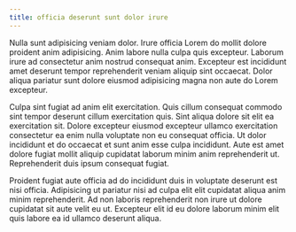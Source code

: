 ```yaml
---
title: officia deserunt sunt dolor irure
---
```


Nulla sunt adipisicing veniam dolor. Irure officia Lorem do mollit dolore proident anim adipisicing. Anim labore nulla culpa quis excepteur. Laborum irure ad consectetur anim nostrud consequat anim. Excepteur est incididunt amet deserunt tempor reprehenderit veniam aliquip sint occaecat. Dolor aliqua pariatur sunt dolore eiusmod adipisicing magna non aute do Lorem excepteur.

Culpa sint fugiat ad anim elit exercitation. Quis cillum consequat commodo sint tempor deserunt cillum exercitation quis. Sint aliqua dolore sit elit ea exercitation sit. Dolore excepteur eiusmod excepteur ullamco exercitation consectetur ea enim nulla voluptate non eu consequat officia. Ut dolor incididunt et do occaecat et sunt anim esse culpa incididunt. Aute est amet dolore fugiat mollit aliquip cupidatat laborum minim anim reprehenderit ut. Reprehenderit duis ipsum consequat fugiat.

Proident fugiat aute officia ad do incididunt duis in voluptate deserunt est nisi officia. Adipisicing ut pariatur nisi ad culpa elit elit cupidatat aliqua anim minim reprehenderit. Ad non laboris reprehenderit non irure ut dolore cupidatat sit aute velit eu ut. Excepteur elit id eu dolore laborum minim elit quis labore ea id ullamco deserunt aliqua.